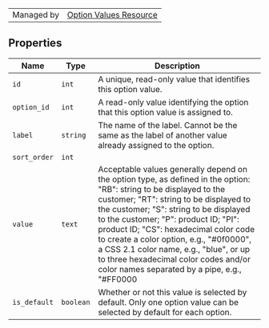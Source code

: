 |||
|---|---|
| Managed by | [Option Values Resource](/api/stores/v2/options/values)

## Properties

| Name | Type | Description |
| --- | --- | --- |
| `id` | `int` | A unique, read-only value that identifies this option value. |
| `option_id` | `int` | A read-only value identifying the option that this option value is assigned to. |
| `label` | `string` | The name of the label. Cannot be the same as the label of another value already assigned to the option. |
| `sort_order` | `int` |
| `value` | `text` | Acceptable values generally depend on the option type, as defined in the option: "RB": string to be displayed to the customer; "RT": string to be displayed to the customer; "S": string to be displayed to the customer; "P": product ID; "PI": product ID; "CS": hexadecimal color code to create a color option, e.g., "#0f0000", a CSS 2.1 color name, e.g., "blue", or up to three hexadecimal color codes and/or color names separated by a pipe, e.g., "#FF0000|lime|#0000FF", or a URI to an image to create a texture http://store.com/images/myimg.png, or the name of an image file in the store's import folder, e.g., myimg.png. |
| `is_default` | `boolean` | Whether or not this value is selected by default. Only one option value can be selected by default for each option. |